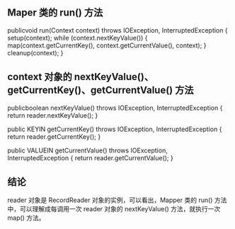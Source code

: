 ## Maper 类的 run() 方法
publicvoid run(Context context) throws IOException, InterruptedException {
    setup(context);
	while (context.nextKeyValue()) {
    	map(context.getCurrentKey(), context.getCurrentValue(), context);
    }
    cleanup(context);
  }

## context 对象的 nextKeyValue()、getCurrentKey()、getCurrentValue() 方法

publicboolean nextKeyValue() throws IOException, InterruptedException {
    return reader.nextKeyValue();
}

public KEYIN getCurrentKey() throws IOException, InterruptedException {
    return reader.getCurrentKey();
}

public VALUEIN getCurrentValue() throws IOException, InterruptedException {
    return reader.getCurrentValue();
}

## 结论
reader 对象是 RecordReader 对象的实例，可以看出，Mapper 类的 run() 方法中，可以理解成每调用一次 reader 对象的 nextKeyValue() 方法，就执行一次 map() 方法。



